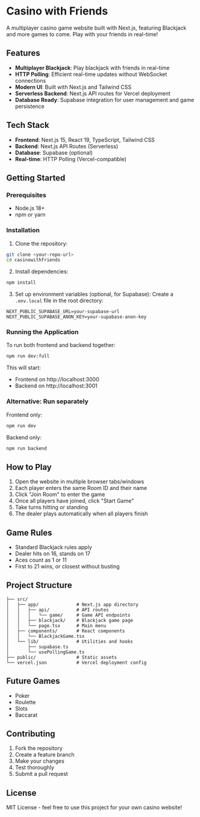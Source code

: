 # Casino with Friends

A multiplayer casino game website built with Next.js, featuring Blackjack and more games to come. Play with your friends in real-time!

## Features

- **Multiplayer Blackjack**: Play blackjack with friends in real-time
- **HTTP Polling**: Efficient real-time updates without WebSocket connections
- **Modern UI**: Built with Next.js and Tailwind CSS
- **Serverless Backend**: Next.js API routes for Vercel deployment
- **Database Ready**: Supabase integration for user management and game persistence

## Tech Stack

- **Frontend**: Next.js 15, React 19, TypeScript, Tailwind CSS
- **Backend**: Next.js API Routes (Serverless)
- **Database**: Supabase (optional)
- **Real-time**: HTTP Polling (Vercel-compatible)

## Getting Started

### Prerequisites

- Node.js 18+
- npm or yarn

### Installation

1. Clone the repository:
```bash
git clone <your-repo-url>
cd casinowithfriends
```

2. Install dependencies:
```bash
npm install
```

3. Set up environment variables (optional, for Supabase):
Create a `.env.local` file in the root directory:
```env
NEXT_PUBLIC_SUPABASE_URL=your-supabase-url
NEXT_PUBLIC_SUPABASE_ANON_KEY=your-supabase-anon-key
```

### Running the Application

To run both frontend and backend together:
```bash
npm run dev:full
```

This will start:
- Frontend on http://localhost:3000
- Backend on http://localhost:3001

### Alternative: Run separately

Frontend only:
```bash
npm run dev
```

Backend only:
```bash
npm run backend
```

## How to Play

1. Open the website in multiple browser tabs/windows
2. Each player enters the same Room ID and their name
3. Click "Join Room" to enter the game
4. Once all players have joined, click "Start Game"
5. Take turns hitting or standing
6. The dealer plays automatically when all players finish

## Game Rules

- Standard Blackjack rules apply
- Dealer hits on 16, stands on 17
- Aces count as 1 or 11
- First to 21 wins, or closest without busting

## Project Structure

```
├── src/
│   ├── app/              # Next.js app directory
│   │   ├── api/          # API routes
│   │   │   └── game/     # Game API endpoints
│   │   ├── blackjack/    # Blackjack game page
│   │   └── page.tsx      # Main menu
│   ├── components/       # React components
│   │   └── BlackjackGame.tsx
│   └── lib/              # Utilities and hooks
│       ├── supabase.ts
│       └── usePollingGame.ts
├── public/               # Static assets
└── vercel.json           # Vercel deployment config
```

## Future Games

- Poker
- Roulette
- Slots
- Baccarat

## Contributing

1. Fork the repository
2. Create a feature branch
3. Make your changes
4. Test thoroughly
5. Submit a pull request

## License

MIT License - feel free to use this project for your own casino website!
